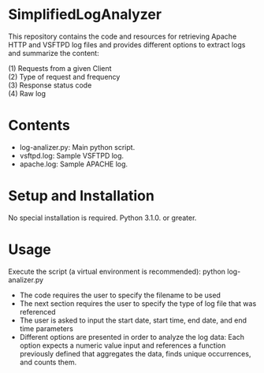 # SimplifiedLogAnalyzer
This repository contains the code and resources for retrieving Apache HTTP and VSFTPD log files and provides different options to extract logs and summarize the content:

(1) Requests from a given Client <br />
(2) Type of request and frequency <br />
(3) Response status code <br />
(4) Raw log <br />

# Contents
* log-analizer.py: Main python script.
* vsftpd.log: Sample VSFTPD log.
* apache.log: Sample APACHE log.

# Setup and Installation
No special installation is required. Python 3.1.0. or greater.

# Usage
Execute the script (a virtual environment is recommended):
 python log-analizer.py

* The code requires the user to specify the filename to be used
* The next section requires the user to specify the type of log file that was referenced
* The user is asked to input the start date, start time, end date, and end time parameters
* Different options are presented in order to analyze the log data: Each option expects a numeric value input and references a function previously defined that aggregates the data, finds unique occurrences, and counts them.
